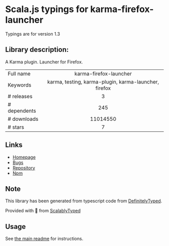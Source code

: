 
# Scala.js typings for karma-firefox-launcher

Typings are for version 1.3

## Library description:
A Karma plugin. Launcher for Firefox.

|                    |                 |
| ------------------ | :-------------: |
| Full name          | karma-firefox-launcher |
| Keywords           | karma, testing, karma-plugin, karma-launcher, firefox |
| # releases         | 3 |
| # dependents       | 245 |
| # downloads        | 11014550 |
| # stars            | 7 |

## Links
- [Homepage](https://github.com/karma-runner/karma-firefox-launcher#readme)
- [Bugs](https://github.com/karma-runner/karma-firefox-launcher/issues)
- [Repository](https://github.com/karma-runner/karma-firefox-launcher)
- [Npm](https://www.npmjs.com/package/karma-firefox-launcher)
    


## Note
This library has been generated from typescript code from [DefinitelyTyped](https://definitelytyped.org).

Provided with :purple_heart: from [ScalablyTyped](https://github.com/oyvindberg/ScalablyTyped)

## Usage
See [the main readme](../../readme.md) for instructions.


